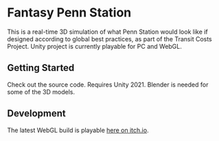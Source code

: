 # Fantasy Penn Station

This is a real-time 3D simulation of what Penn Station would look like if
designed according to global best practices, as part of the Transit Costs
Project. Unity project is currently playable for PC and WebGL.

## Getting Started

Check out the source code. Requires Unity 2021. Blender is needed for some of the 3D models.

## Development

The latest WebGL build is playable [here on itch.io](https://cidney.itch.io/fantasy-penn-station?password=letsredothis). 

